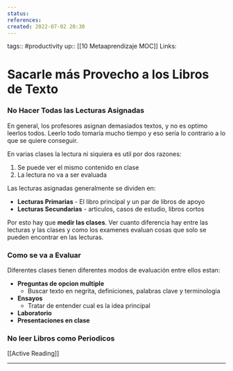 ```yaml
---
status:
references:
created: 2022-07-02 20:30
---
```

tags:: #productivity 
up:: [[10 Metaaprendizaje MOC]]
Links: 
# Sacarle más Provecho a los Libros de Texto
### No Hacer Todas las Lecturas Asignadas
En general, los profesores asignan demasiados textos, y no es optimo leerlos todos. Leerlo todo tomaría mucho tiempo y eso sería lo contrario a lo que se quiere conseguir.

En varias clases la lectura ni siquiera es util por dos razones:
1. Se puede ver el mismo contenido en clase
2. La lectura no va a ser evaluada

Las lecturas asignadas generalmente se dividen en:
- **Lecturas Primarias** - El libro principal y un par de libros de apoyo
- **Lecturas Secundarias** - articulos, casos de estudio, libros cortos

Por esto hay que **medir las clases**. Ver cuanto diferencia hay entre las lecturas y las clases y como los examenes evaluan cosas que solo se pueden encontrar en las lecturas.

### Como se va a Evaluar
Diferentes clases tienen diferentes modos de evaluación entre ellos estan:
- **Preguntas de opcion multiple**
	- Buscar texto en negrita, definiciones, palabras clave y terminologia
- **Ensayos**
	- Tratar de entender cual es la idea principal
- **Laboratorio**
- **Presentaciones en clase**

### No leer Libros como Periodicos
[[Active Reading]]
___
